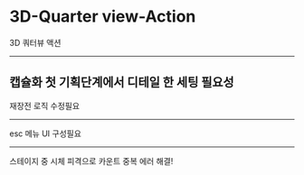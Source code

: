 # 3D-Quarter view-Action
3D 쿼터뷰 액션

----
캡슐화
첫 기획단계에서 디테일 한 세팅 필요성
----------------------------------------------------
재장전 로직 수정필요

---------------------------------
esc 메뉴 UI 구성필요

--------------------------------
스테이지 중 시체 피격으로 카운트 중복 에러 해결!
